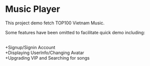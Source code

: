 # Music Player
This project demo fetch TOP100 Vietnam Music.
<br>

Some features have been omitted to facilitate quick demo including:

<br>
+Signup/Signin Account

<br>
+Displaying UserInfo/Changing Avatar

<br>
+Upgrading VIP and Searching for songs




